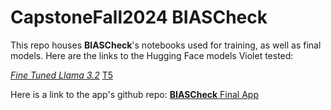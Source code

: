 # CapstoneFall2024 BIASCheck

This repo houses **BIASCheck**'s notebooks used for training, as well as final models. Here are the links to 
the Hugging Face models Violet tested:

[*Fine Tuned Llama 3.2*](https://huggingface.co/violetdavis/finetuned_llama3.2_bias3)
[T5](https://huggingface.co/violetdavis/finetuned_t5_bias)

Here is a link to the app's github repo:
[**BIASCheck** Final App](https://github.com/rachtripoli/biascheck-test)
